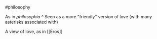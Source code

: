 #philosophy 

As in *philosophia*
^ Seen as a more "friendly" version of love (with many asterisks associated with)

A view of love, as in [[Eros]]